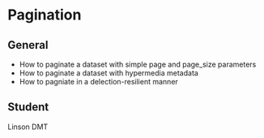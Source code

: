 # Pagination

## General
- How to paginate a dataset with simple page and page_size parameters
- How to paginate a dataset with hypermedia metadata
- How to pagniate in a delection-resilient manner

## Student
Linson DMT
